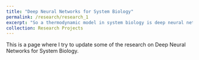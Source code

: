 ```yaml
---
title: "Deep Neural Networks for System Biology"
permalink: /research/research_1
excerpt: "So a thermodynamic model in system biology is deep neural network"
collection: Research Projects
---
```


This is a page where I try to update some of the research on Deep Neural Networks for System Biology.


